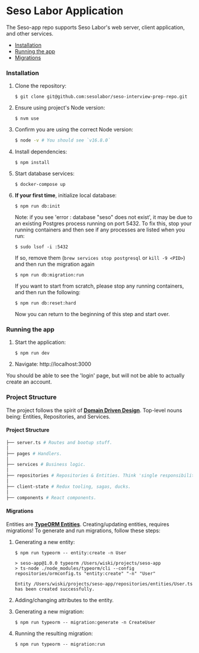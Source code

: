 # Seso Labor Application

The Seso-app repo supports Seso Labor's web server, client application, and other services.

- [Installation](#installation)
- [Running the app](#running-the-app)
- [Migrations](#migrations)

### Installation

1. Clone the repository:
   ```
   $ git clone git@github.com:sesolabor/seso-interview-prep-repo.git
   ```
1. Ensure using project's Node version:
   ```
   $ nvm use
   ```
1. Confirm you are using the correct Node version:
   ```bash
   $ node -v # You should see `v16.8.0`
   ```
1. Install dependencies:
   ```
   $ npm install
   ```
1. Start database services:
   ```
   $ docker-compose up
   ```
1. **If your first time**, initialize local database:
   ```
   $ npm run db:init
   ```
   Note: if you see 'error : database "seso" does not exist', it may be due
   to an existing Postgres process running on port 5432. To fix this, stop your
   running containers and then see if any processes are listed when
   you run:
   ```
   $ sudo lsof -i :5432
   ```
   If so, remove them (`brew services stop postgresql` or `kill -9 <PID>`) and
   then run the migration again
   ```
   $ npm run db:migration:run
   ```
   If you want to start from scratch, please stop any running containers, and then run the following:
   ```
   $ npm run db:reset:hard
   ```
   Now you can return to the beginning of this step and start over.


### Running the app

1. Start the application:
    ```
    $ npm run dev
    ```
1. Navigate: http://localhost:3000

  You should be able to see the 'login' page, but will not be able to actually create an account.

### Project Structure

The project follows the spirit of [**Domain Driven Design**](https://airbrake.io/blog/software-design/domain-driven-design). Top-level nouns being: Entities, Repositories, and Services.
#### Project Structure

```bash
├── server.ts # Routes and bootup stuff.
│
├── pages # Handlers.
│
├── services # Business logic.
│
├── repositories # Repositories & Entities. Think 'single responsibility'.
│
├── client-state # Redux tooling, sagas, ducks.
│
├── components # React components.
````

#### Migrations

Entities are [**TypeORM Entities**](https://typeorm.io/#/entities). Creating/updating entities, requires migrations! To generate and run migrations, follow these steps:

1. Generating a new entity:

   ```
   $ npm run typeorm -- entity:create -n User

   > seso-app@1.0.0 typeorm /Users/wiski/projects/seso-app
   > ts-node ./node_modules/typeorm/cli --config repositories/ormconfig.ts "entity:create" "-n" "User"

   Entity /Users/wiski/projects/seso-app/repositories/entities/User.ts has been created successfully.
   ```

1. Adding/changing attributes to the entity.
1. Generating a new migration:
   ```
   $ npm run typeorm -- migration:generate -n CreateUser
   ```
1. Running the resulting migration:
   ```
   $ npm run typeorm -- migration:run
   ```
